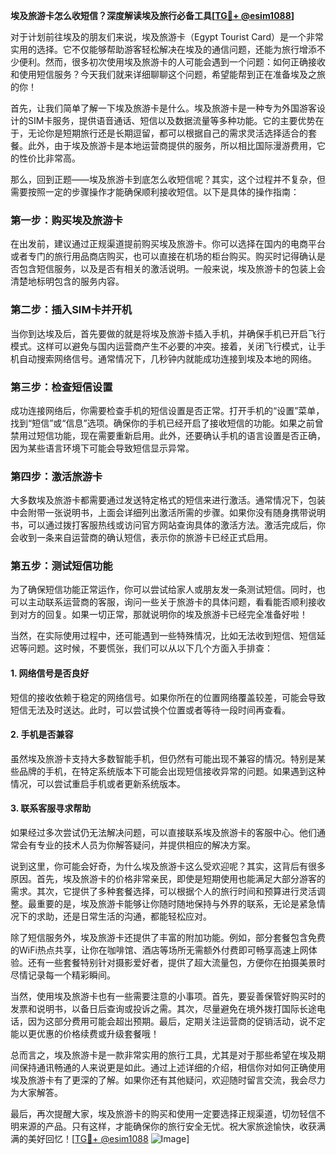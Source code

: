 **埃及旅游卡怎么收短信？深度解读埃及旅行必备工具[[TG💪+ @esim1088](https://t.me/s/esim1088)]**

对于计划前往埃及的朋友们来说，埃及旅游卡（Egypt Tourist Card）是一个非常实用的选择。它不仅能够帮助游客轻松解决在埃及的通信问题，还能为旅行增添不少便利。然而，很多初次使用埃及旅游卡的人可能会遇到一个问题：如何正确接收和使用短信服务？今天我们就来详细聊聊这个问题，希望能帮到正在准备埃及之旅的你！

首先，让我们简单了解一下埃及旅游卡是什么。埃及旅游卡是一种专为外国游客设计的SIM卡服务，提供语音通话、短信以及数据流量等多种功能。它的主要优势在于，无论你是短期旅行还是长期逗留，都可以根据自己的需求灵活选择适合的套餐。此外，由于埃及旅游卡是本地运营商提供的服务，所以相比国际漫游费用，它的性价比非常高。

那么，回到正题——埃及旅游卡到底怎么收短信呢？其实，这个过程并不复杂，但需要按照一定的步骤操作才能确保顺利接收短信。以下是具体的操作指南：

### **第一步：购买埃及旅游卡**
在出发前，建议通过正规渠道提前购买埃及旅游卡。你可以选择在国内的电商平台或者专门的旅行用品商店购买，也可以直接在机场的柜台购买。购买时记得确认是否包含短信服务，以及是否有相关的激活说明。一般来说，埃及旅游卡的包装上会清楚地标明包含的服务内容。

### **第二步：插入SIM卡并开机**
当你到达埃及后，首先要做的就是将埃及旅游卡插入手机，并确保手机已开启飞行模式。这样可以避免与国内运营商产生不必要的冲突。接着，关闭飞行模式，让手机自动搜索网络信号。通常情况下，几秒钟内就能成功连接到埃及本地的网络。

### **第三步：检查短信设置**
成功连接网络后，你需要检查手机的短信设置是否正常。打开手机的“设置”菜单，找到“短信”或“信息”选项。确保你的手机已经开启了接收短信的功能。如果之前曾禁用过短信功能，现在需要重新启用。此外，还要确认手机的语言设置是否正确，因为某些语言环境下可能会导致短信显示异常。

### **第四步：激活旅游卡**
大多数埃及旅游卡都需要通过发送特定格式的短信来进行激活。通常情况下，包装中会附带一张说明书，上面会详细列出激活所需的步骤。如果你没有随身携带说明书，可以通过拨打客服热线或访问官方网站查询具体的激活方法。激活完成后，你会收到一条来自运营商的确认短信，表示你的旅游卡已经正式启用。

### **第五步：测试短信功能**
为了确保短信功能正常运作，你可以尝试给家人或朋友发一条测试短信。同时，也可以主动联系运营商的客服，询问一些关于旅游卡的具体问题，看看能否顺利接收到对方的回复。如果一切正常，那就说明你的埃及旅游卡已经完全准备好啦！

当然，在实际使用过程中，还可能遇到一些特殊情况，比如无法收到短信、短信延迟等问题。这时候，不要慌张，我们可以从以下几个方面入手排查：

#### **1. 网络信号是否良好**
短信的接收依赖于稳定的网络信号。如果你所在的位置网络覆盖较差，可能会导致短信无法及时送达。此时，可以尝试换个位置或者等待一段时间再查看。

#### **2. 手机是否兼容**
虽然埃及旅游卡支持大多数智能手机，但仍然有可能出现不兼容的情况。特别是某些品牌的手机，在特定系统版本下可能会出现短信接收异常的问题。如果遇到这种情况，可以尝试重启手机或者更新系统版本。

#### **3. 联系客服寻求帮助**
如果经过多次尝试仍无法解决问题，可以直接联系埃及旅游卡的客服中心。他们通常会有专业的技术人员为你解答疑问，并提供相应的解决方案。

说到这里，你可能会好奇，为什么埃及旅游卡这么受欢迎呢？其实，这背后有很多原因。首先，埃及旅游卡的价格非常亲民，即使是短期使用也能满足大部分游客的需求。其次，它提供了多种套餐选择，可以根据个人的旅行时间和预算进行灵活调整。最重要的是，埃及旅游卡能够让你随时随地保持与外界的联系，无论是紧急情况下的求助，还是日常生活的沟通，都能轻松应对。

除了短信服务外，埃及旅游卡还提供了丰富的附加功能。例如，部分套餐包含免费的WiFi热点共享，让你在咖啡馆、酒店等场所无需额外付费即可畅享高速上网体验。还有一些套餐特别针对摄影爱好者，提供了超大流量包，方便你在拍摄美景时尽情记录每一个精彩瞬间。

当然，使用埃及旅游卡也有一些需要注意的小事项。首先，要妥善保管好购买时的发票和说明书，以备日后查询或投诉之需。其次，尽量避免在境外拨打国际长途电话，因为这部分费用可能会超出预期。最后，定期关注运营商的促销活动，说不定能以更优惠的价格续费或升级套餐哦！

总而言之，埃及旅游卡是一款非常实用的旅行工具，尤其是对于那些希望在埃及期间保持通讯畅通的人来说更是如此。通过上述详细的介绍，相信你对如何正确使用埃及旅游卡有了更深的了解。如果你还有其他疑问，欢迎随时留言交流，我会尽力为大家解答。

最后，再次提醒大家，埃及旅游卡的购买和使用一定要选择正规渠道，切勿轻信不明来源的产品。只有这样，才能确保你的旅行安全无忧。祝大家旅途愉快，收获满满的美好回忆！[[TG💪+ @esim1088](https://t.me/s/esim1088) ![Image](https://i.postimg.cc/4NQfJmqS/Snipaste-2025-05-13-00-14-12.png)]